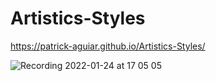 # Artistics-Styles

https://patrick-aguiar.github.io/Artistics-Styles/


![Recording 2022-01-24 at 17 05 05](https://user-images.githubusercontent.com/57576190/150872775-98c0d5a3-aee5-4491-88eb-8a5b7d9bea91.gif)
